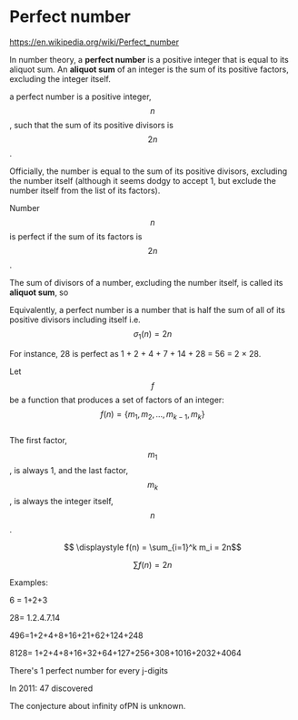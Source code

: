 # Perfect number

https://en.wikipedia.org/wiki/Perfect_number

In number theory, a **perfect number** is a positive integer that is equal to its aliquot sum. An **aliquot sum** of an integer is the sum of its positive factors, excluding the integer itself.



a perfect number is a positive integer, $$n$$, such that the sum of its positive divisors is $$2n$$. 

Officially, the number is equal to the sum of its positive divisors, excluding the number itself (although it seems dodgy to accept 1, but exclude the number itself from the list of its factors).


Number $$n$$ is perfect if the sum of its factors is $$2n$$.

The sum of divisors of a number, excluding the number itself, is called its **aliquot sum**, so 



Equivalently, a perfect number is a number that is half the sum of all of its positive divisors including itself i.e. $$\sigma_1(n) = 2n$$


For instance, 28 is perfect as 1 + 2 + 4 + 7 + 14 + 28 = 56 = 2 × 28.



Let $$f$$ be a function that produces a set of factors of an integer:   
$$f(n) = \{m_1, m_2, \dots, m_{k-1}, m_k\}$$    
The first factor, $$m_1$$, is always 1, and the last factor, $$m_k$$, is always the integer itself, $$n$$.


$$ \displaystyle f(n) = \sum_{i=1}^k m_i = 2n$$

$$\displaystyle \sum f(n) = 2n$$

Examples: 

6 = 1+2+3

28= 1.2.4.7.14

496=1+2+4+8+16+21+62+124+248

8128= 1+2+4+8+16+32+64+127+256+308+1016+2032+4064

There's 1 perfect number for every j-digits

In 2011: 47 discovered

The conjecture about infinity ofPN is unknown.
